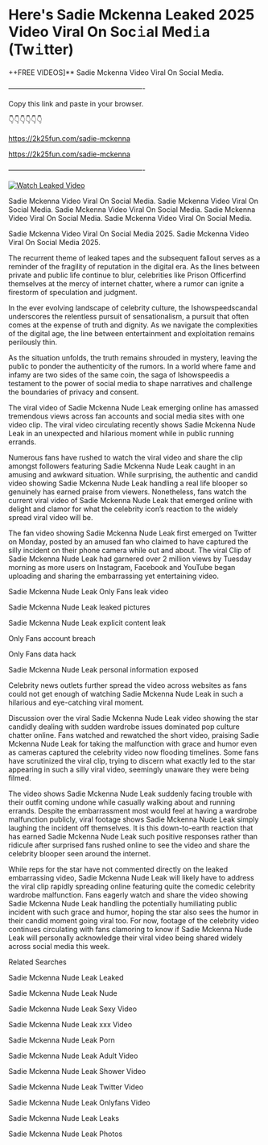 # Here's Sadie Mckenna Leaked 2025 Video Viral On Soc𝚒al Med𝚒a (Tw𝚒tter)

++FREE VIDEOS]** Sadie Mckenna Video Viral On Social Media.

———————————————————-

Copy this link and paste in your browser.

👇👇👇👇👇👇

https://2k25fun.com/sadie-mckenna

https://2k25fun.com/sadie-mckenna

———————————————————-

[![Watch Leaked Video](https://miro.medium.com/v2/resize:fit:828/format:webp/1*cilzJN44JGOrTw9NJCrNHA.gif "Watch Leaked Video")](https://2k25fun.com/sadie-mckenna)

Sadie Mckenna Video Viral On Social Media. Sadie Mckenna Video Viral On Social Media. Sadie Mckenna Video Viral On Social Media. Sadie Mckenna Video Viral On Social Media. Sadie Mckenna Video Viral On Social Media.

Sadie Mckenna Video Viral On Social Media 2025. Sadie Mckenna Video Viral On Social Media 2025.

The recurrent theme of leaked tapes and the subsequent fallout serves as a reminder of the fragility of reputation in the digital era. As the lines between private and public life continue to blur, celebrities like Prison Officerfind themselves at the mercy of internet chatter, where a rumor can ignite a firestorm of speculation and judgment.

In the ever evolving landscape of celebrity culture, the Ishowspeedscandal underscores the relentless pursuit of sensationalism, a pursuit that often comes at the expense of truth and dignity. As we navigate the complexities of the digital age, the line between entertainment and exploitation remains perilously thin.

As the situation unfolds, the truth remains shrouded in mystery, leaving the public to ponder the authenticity of the rumors. In a world where fame and infamy are two sides of the same coin, the saga of Ishowspeedis a testament to the power of social media to shape narratives and challenge the boundaries of privacy and consent.

The viral video of Sadie Mckenna Nude Leak emerging online has amassed tremendous views across fan accounts and social media sites with one video clip. The viral video circulating recently shows Sadie Mckenna Nude Leak in an unexpected and hilarious moment while in public running errands.

Numerous fans have rushed to watch the viral video and share the clip amongst followers featuring Sadie Mckenna Nude Leak caught in an amusing and awkward situation. While surprising, the authentic and candid video showing Sadie Mckenna Nude Leak handling a real life blooper so genuinely has earned praise from viewers. Nonetheless, fans watch the current viral video of Sadie Mckenna Nude Leak that emerged online with delight and clamor for what the celebrity icon’s reaction to the widely spread viral video will be.

The fan video showing Sadie Mckenna Nude Leak first emerged on Twitter on Monday, posted by an amused fan who claimed to have captured the silly incident on their phone camera while out and about. The viral Clip of Sadie Mckenna Nude Leak had garnered over 2 million views by Tuesday morning as more users on Instagram, Facebook and YouTube began uploading and sharing the embarrassing yet entertaining video.

Sadie Mckenna Nude Leak Only Fans leak video

Sadie Mckenna Nude Leak leaked pictures

Sadie Mckenna Nude Leak explicit content leak

Only Fans account breach

Only Fans data hack

Sadie Mckenna Nude Leak personal information exposed

Celebrity news outlets further spread the video across websites as fans could not get enough of watching Sadie Mckenna Nude Leak in such a hilarious and eye-catching viral moment.

Discussion over the viral Sadie Mckenna Nude Leak video showing the star candidly dealing with sudden wardrobe issues dominated pop culture chatter online. Fans watched and rewatched the short video, praising Sadie Mckenna Nude Leak for taking the malfunction with grace and humor even as cameras captured the celebrity video now flooding timelines. Some fans have scrutinized the viral clip, trying to discern what exactly led to the star appearing in such a silly viral video, seemingly unaware they were being filmed.

The video shows Sadie Mckenna Nude Leak suddenly facing trouble with their outfit coming undone while casually walking about and running errands. Despite the embarrassment most would feel at having a wardrobe malfunction publicly, viral footage shows Sadie Mckenna Nude Leak simply laughing the incident off themselves. It is this down-to-earth reaction that has earned Sadie Mckenna Nude Leak such positive responses rather than ridicule after surprised fans rushed online to see the video and share the celebrity blooper seen around the internet.

While reps for the star have not commented directly on the leaked embarrassing video, Sadie Mckenna Nude Leak will likely have to address the viral clip rapidly spreading online featuring quite the comedic celebrity wardrobe malfunction. Fans eagerly watch and share the video showing Sadie Mckenna Nude Leak handling the potentially humiliating public incident with such grace and humor, hoping the star also sees the humor in their candid moment going viral too. For now, footage of the celebrity video continues circulating with fans clamoring to know if Sadie Mckenna Nude Leak will personally acknowledge their viral video being shared widely across social media this week.

Related Searches

Sadie Mckenna Nude Leak Leaked

Sadie Mckenna Nude Leak Nude

Sadie Mckenna Nude Leak Sexy Video

Sadie Mckenna Nude Leak xxx Video

Sadie Mckenna Nude Leak Porn

Sadie Mckenna Nude Leak Adult Video

Sadie Mckenna Nude Leak Shower Video

Sadie Mckenna Nude Leak Twitter Video

Sadie Mckenna Nude Leak Onlyfans Video

Sadie Mckenna Nude Leak Leaks

Sadie Mckenna Nude Leak Photos